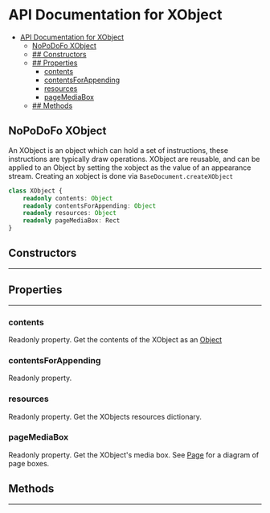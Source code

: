 # API Documentation for XObject

- [API Documentation for XObject](#api-documentation-for-xobject)
  - [NoPoDoFo XObject](#nopodofo-xobject)
  - [## Constructors](#constructors)
  - [## Properties](#properties)
    - [contents](#contents)
    - [contentsForAppending](#contentsforappending)
    - [resources](#resources)
    - [pageMediaBox](#pagemediabox)
  - [## Methods](#methods)

## NoPoDoFo XObject

An XObject is an object which can hold a set of instructions, these instructions are typically draw operations.
XObject are reusable, and can be applied to an Object by setting the xobject as the value of an appearance stream.
Creating an xobject is done via `BaseDocument.createXObject`

```typescript
class XObject {
    readonly contents: Object
    readonly contentsForAppending: Object
    readonly resources: Object
    readonly pageMediaBox: Rect
}
```

## Constructors
-------------

## Properties
--------------

### contents

Readonly property. Get the contents of the XObject as an [Object](./object.md)

### contentsForAppending

Readonly property.

### resources

Readonly property. Get the XObjects resources dictionary.

### pageMediaBox

Readonly property. Get the XObject's media box. See [Page](./page.md) for a diagram of page boxes.

## Methods
-----------
